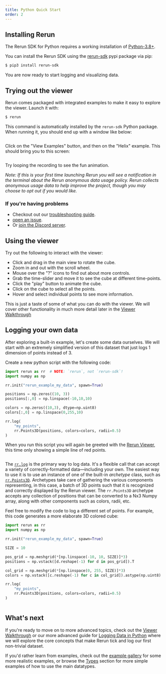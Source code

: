 ```yaml
---
title: Python Quick Start
order: 2
---
```


## Installing Rerun

The Rerun SDK for Python requires a working installation of [Python-3.8+](https://www.python.org/).

You can install the Rerun SDK using the [rerun-sdk](https://pypi.org/project/rerun-sdk/) pypi package via pip:
```bash
$ pip3 install rerun-sdk
```

You are now ready to start logging and visualizing data.

## Trying out the viewer

Rerun comes packaged with integrated examples to make it easy to explore the viewer. Launch it with:
```bash
$ rerun
```

This command is automatically installed by the `rerun-sdk` Python package. When running it, you should end up with a window like below:

<picture>
  <img src="https://static.rerun.io/welcome_screen/f3119e719c64d7c18e56ccd34e3ec0eff7039ef6/full.png" alt="">
  <source media="(max-width: 480px)" srcset="https://static.rerun.io/welcome_screen/f3119e719c64d7c18e56ccd34e3ec0eff7039ef6/480w.png">
  <source media="(max-width: 768px)" srcset="https://static.rerun.io/welcome_screen/f3119e719c64d7c18e56ccd34e3ec0eff7039ef6/768w.png">
  <source media="(max-width: 1024px)" srcset="https://static.rerun.io/welcome_screen/f3119e719c64d7c18e56ccd34e3ec0eff7039ef6/1024w.png">
  <source media="(max-width: 1200px)" srcset="https://static.rerun.io/welcome_screen/f3119e719c64d7c18e56ccd34e3ec0eff7039ef6/1200w.png">
</picture>

Click on the "View Examples" button, and then on the "Helix" example. This should bring you to this screen:

<picture>
  <img src="https://static.rerun.io/helix/7afe34b3150dd09b017724331459bd694e7069ac/full.png" alt="">
  <source media="(max-width: 480px)" srcset="https://static.rerun.io/helix/7afe34b3150dd09b017724331459bd694e7069ac/480w.png">
  <source media="(max-width: 768px)" srcset="https://static.rerun.io/helix/7afe34b3150dd09b017724331459bd694e7069ac/768w.png">
  <source media="(max-width: 1024px)" srcset="https://static.rerun.io/helix/7afe34b3150dd09b017724331459bd694e7069ac/1024w.png">
  <source media="(max-width: 1200px)" srcset="https://static.rerun.io/helix/7afe34b3150dd09b017724331459bd694e7069ac/1200w.png">
</picture>


Try looping the recording to see the fun animation.

*Note: If this is your first time launching Rerun you will see a notification in the terminal about the Rerun anonymous
data usage policy. Rerun collects anonymous usage data to help improve the project, though you may choose to opt out if you
would like.*

### If you're having problems
 * Checkout out our [troubleshooting guide](troubleshooting.md).
 * [open an issue](https://github.com/rerun-io/rerun/issues/new/choose).
 * Or [join the Discord server](https://discord.gg/PXtCgFBSmH).

## Using the viewer
Try out the following to interact with the viewer:
 * Click and drag in the main view to rotate the cube.
 * Zoom in and out with the scroll wheel.
 * Mouse over the "?" icons to find out about more controls.
 * Grab the time-slider and move it to see the cube at different time-points.
 * Click the "play" button to animate the cube.
 * Click on the cube to select all the points.
 * Hover and select individual points to see more information.

This is just a taste of some of what you can do with the viewer. We will cover other functionality in much
more detail later in the [Viewer Walkthrough](viewer-walkthrough.md)

## Logging your own data
After exploring a built-in example, let's create some data ourselves. We will start with an
extremely simplified version of this dataset that just logs 1 dimension of points instead of 3.

Create a new python script with the following code:

```python
import rerun as rr  # NOTE: `rerun`, not `rerun-sdk`!
import numpy as np

rr.init("rerun_example_my_data", spawn=True)

positions = np.zeros((10, 3))
positions[:,0] = np.linspace(-10,10,10)

colors = np.zeros((10,3), dtype=np.uint8)
colors[:,0] = np.linspace(0,255,10)

rr.log(
    "my_points",
    rr.Points3D(positions, colors=colors, radii=0.5)
)
```

When you run this script you will again be greeted with the [Rerun Viewer](../reference/viewer/overview.md), this time
only showing a simple line of red points.

<picture>
  <img src="https://static.rerun.io/quickstart1_line/969a72007a8354bc2638d5794fa7d47176135d0c/full.png" alt="">
  <source media="(max-width: 480px)" srcset="https://static.rerun.io/quickstart1_line/969a72007a8354bc2638d5794fa7d47176135d0c/480w.png">
  <source media="(max-width: 768px)" srcset="https://static.rerun.io/quickstart1_line/969a72007a8354bc2638d5794fa7d47176135d0c/768w.png">
  <source media="(max-width: 1024px)" srcset="https://static.rerun.io/quickstart1_line/969a72007a8354bc2638d5794fa7d47176135d0c/1024w.png">
  <source media="(max-width: 1200px)" srcset="https://static.rerun.io/quickstart1_line/969a72007a8354bc2638d5794fa7d47176135d0c/1200w.png">
</picture>



The [`rr.log`](https://ref.rerun.io/docs/python/stable/common/logging_functions/#rerun.log) is the primary way to log data. It's a flexible
call that can accept a variety of correctly-formatted data—including your own. The easiest way to use it is to use an instance of
one of the built-in *archetype* class, such as [`rr.Points3D`](https://ref.rerun.io/docs/python/stable/common/archetypes/#rerun.archetypes.Points3D). Archetypes take care of gathering the various
components representing, in this case, a batch of 3D points such that it is recognized and correctly displayed by the Rerun viewer. The `rr.Points3D` archetype accepts any collection of positions that can be converted to a Nx3 Numpy array, along with other components such as colors, radii, etc.

Feel free to modify the code to log a different set of points. For example, this code generates a more elaborate 3D colored cube:
```python
import rerun as rr
import numpy as np

rr.init("rerun_example_my_data", spawn=True)

SIZE = 10

pos_grid = np.meshgrid(*[np.linspace(-10, 10, SIZE)]*3)
positions = np.vstack([d.reshape(-1) for d in pos_grid]).T

col_grid = np.meshgrid(*[np.linspace(0, 255, SIZE)]*3)
colors = np.vstack([c.reshape(-1) for c in col_grid]).astype(np.uint8).T

rr.log(
    "my_points",
    rr.Points3D(positions, colors=colors, radii=0.5)
)
```

<picture>
  <img src="https://static.rerun.io/quickstart2_simple_cube/632a8f1c79f70a2355fad294fe085291fcf3a8ae/full.png" alt="">
  <source media="(max-width: 480px)" srcset="https://static.rerun.io/quickstart2_simple_cube/632a8f1c79f70a2355fad294fe085291fcf3a8ae/480w.png">
  <source media="(max-width: 768px)" srcset="https://static.rerun.io/quickstart2_simple_cube/632a8f1c79f70a2355fad294fe085291fcf3a8ae/768w.png">
  <source media="(max-width: 1024px)" srcset="https://static.rerun.io/quickstart2_simple_cube/632a8f1c79f70a2355fad294fe085291fcf3a8ae/1024w.png">
  <source media="(max-width: 1200px)" srcset="https://static.rerun.io/quickstart2_simple_cube/632a8f1c79f70a2355fad294fe085291fcf3a8ae/1200w.png">
</picture>

## What's next

If you're ready to move on to more advanced topics, check out the [Viewer Walkthrough](viewer-walkthrough.md) or our
more advanced guide for [Logging Data in Python](../tutorial/python.md) where we will explore the core concepts that make
Rerun tick and log our first non-trivial dataset.

If you'd rather learn from examples, check out the [example gallery](/examples) for some more realistic examples, or browse the [Types](../reference/types.md) section for more simple examples of how to use the main datatypes.
